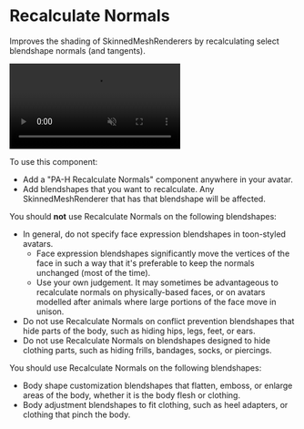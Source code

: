 ﻿# Recalculate Normals

Improves the shading of SkinnedMeshRenderers by recalculating select blendshape normals (and tangents).

<video controls autoplay muted>
    <source src={require('../img/mS1cQ7EheE.mp4').default}/>
</video>

To use this component:
- Add a "PA-H Recalculate Normals" component anywhere in your avatar.
- Add blendshapes that you want to recalculate. Any SkinnedMeshRenderer that has that blendshape will be affected.

You should **not** use Recalculate Normals on the following blendshapes:

- In general, do not specify face expression blendshapes in toon-styled avatars.
  - Face expression blendshapes significantly move the vertices of the face in such a way that it's preferable to keep the normals unchanged (most of the time).
  - Use your own judgement. It may sometimes be advantageous to recalculate normals on physically-based faces,
    or on avatars modelled after animals where large portions of the face move in unison.
- Do not use Recalculate Normals on conflict prevention blendshapes that hide parts of the body, such as hiding hips, legs, feet, or ears.
- Do not use Recalculate Normals on blendshapes designed to hide clothing parts, such as hiding frills, bandages, socks, or piercings.

You should use Recalculate Normals on the following blendshapes:

- Body shape customization blendshapes that flatten, emboss, or enlarge areas of the body, whether it is the body flesh or clothing.
- Body adjustment blendshapes to fit clothing, such as heel adapters, or clothing that pinch the body.
